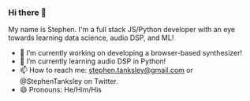 ### Hi there 👋

My name is Stephen. I'm a full stack JS/Python developer with an eye towards learning data science, audio DSP, and ML! 

- 🔭  I’m currently working on developing a browser-based synthesizer!
- 🌱  I’m currently learning audio DSP in Python!
- 📫  How to reach me: stephen.tanksley@gmail.com or @StephenTanksley on Twitter.
- 😄  Pronouns: He/Him/His


<!--
**StephenTanksley/StephenTanksley** is a ✨ _special_ ✨ repository because its `README.md` (this file) appears on your GitHub profile.

Here are some ideas to get you started:

- 🔭 I’m currently working on ...
- 🌱 I’m currently learning ...
- 👯 I’m looking to collaborate on ...
- 🤔 I’m looking for help with ...
- 💬 Ask me about ...
- 📫 How to reach me: ...
- 😄 Pronouns: ...
- ⚡ Fun fact: ...
-->
